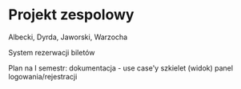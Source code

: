 Projekt zespolowy
=========
Albecki, Dyrda, Jaworski, Warzocha

System rezerwacji biletów

Plan na I semestr:
dokumentacja - use case'y
szkielet (widok)
panel logowania/rejestracji

